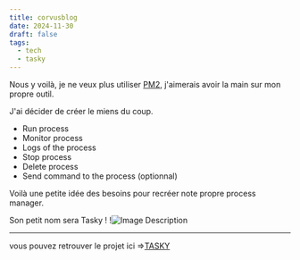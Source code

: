 ```yaml
---
title: corvusblog
date: 2024-11-30
draft: false
tags:
  - tech
  - tasky
---
```

Nous y voilà, je ne veux plus utiliser [PM2](https://pm2.keymetrics.io/), j'aimerais avoir la main sur mon propre outil.

J'ai décider de créer le miens du coup.

- Run process
- Monitor process
- Logs of the process
- Stop process
- Delete process
- Send command to the process (optionnal)

Voilà une petite idée des besoins pour recréer note propre process manager.

Son petit nom sera Tasky !
!![Image Description](https://tashikomaaa.github.io/corvusblog/images/logo.png)





---

vous pouvez retrouver le projet ici =>[TASKY](https://github.com/tashikomaaa/tasky)
